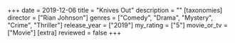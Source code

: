 +++
date = 2019-12-06
title = "Knives Out"
description = ""
[taxonomies]
director = ["Rian Johnson"] 
genres = ["Comedy", "Drama", "Mystery", "Crime", "Thriller"]
release_year = ["2019"]
my_rating = ["5"]
movie_or_tv = ["Movie"]
[extra]
reviewed = false
+++

